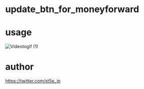 # update_btn_for_moneyforward

# usage
![Videotogif (1)](https://user-images.githubusercontent.com/53224700/167296771-ab60fc4d-74dd-4600-8180-e186abe511ec.gif)
# author
https://twitter.com/st5e_jp
